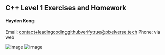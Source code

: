 ## C++ Level 1 Exercises and Homework
#### Hayden Kong


Email: contact+leadingcodinggithubverifytrue@pixelverse.tech
Phone: via web


![image](https://github.com/PixelVerseIT/cplusplus-level1-cr82/assets/115069692/acc8fadb-2f59-48c7-8077-7d7419fe3fab)
![image](https://github.com/PixelVerseIT/cplusplus-level1-cr82/assets/115069692/8a577a4d-86ee-409a-914c-58332c276068)
